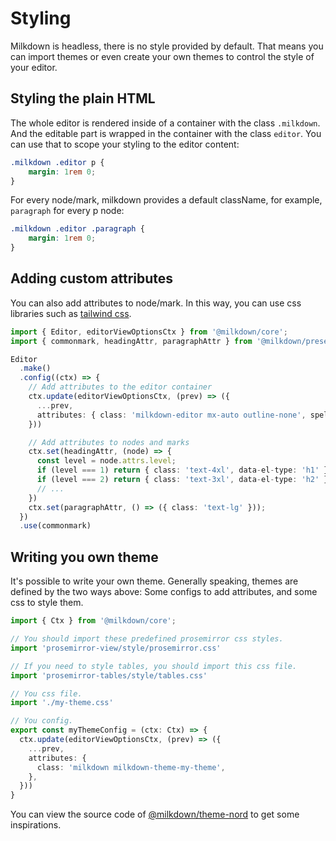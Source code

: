 # Styling

Milkdown is headless, there is no style provided by default. That means you can import themes or even create your own themes to control the style of your editor.

## Styling the plain HTML

The whole editor is rendered inside of a container with the class `.milkdown`. And the editable part is wrapped in the container with the class `editor`. You can use that to scope your styling to the editor content:

```css
.milkdown .editor p {
    margin: 1rem 0;
}
```

For every node/mark, milkdown provides a default className, for example, `paragraph` for every p node:

```css
.milkdown .editor .paragraph {
    margin: 1rem 0;
}
```

## Adding custom attributes

You can also add attributes to node/mark. In this way, you can use css libraries such as [tailwind css](https://tailwindcss.com/).

```typescript
import { Editor, editorViewOptionsCtx } from '@milkdown/core';
import { commonmark, headingAttr, paragraphAttr } from '@milkdown/preset-commonmark';

Editor
  .make()
  .config((ctx) => {
    // Add attributes to the editor container
    ctx.update(editorViewOptionsCtx, (prev) => ({
      ...prev,
      attributes: { class: 'milkdown-editor mx-auto outline-none', spellcheck: 'false' },
    }))

    // Add attributes to nodes and marks
    ctx.set(headingAttr, (node) => {
      const level = node.attrs.level;
      if (level === 1) return { class: 'text-4xl', data-el-type: 'h1' };
      if (level === 2) return { class: 'text-3xl', data-el-type: 'h2' };
      // ...
    })
    ctx.set(paragraphAttr, () => ({ class: 'text-lg' }));
  })
  .use(commonmark)
```

## Writing you own theme

It's possible to write your own theme. Generally speaking, themes are defined by the two ways above:
Some configs to add attributes, and some css to style them.

```typescript
import { Ctx } from '@milkdown/core';

// You should import these predefined prosemirror css styles.
import 'prosemirror-view/style/prosemirror.css'

// If you need to style tables, you should import this css file.
import 'prosemirror-tables/style/tables.css'

// You css file.
import './my-theme.css'

// You config.
export const myThemeConfig = (ctx: Ctx) => {
  ctx.update(editorViewOptionsCtx, (prev) => ({
    ...prev,
    attributes: {
      class: 'milkdown milkdown-theme-my-theme',
    },
  }))
}
```

You can view the source code of [@milkdown/theme-nord](https://github.com/Saul-Mirone/milkdown/tree/main/packages/theme-nord) to get some inspirations.

